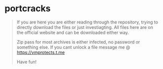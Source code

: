 # portcracks

> If you are here you are either reading through the repository, trying to directly download the files or just investiagting. All files here are on the official website and can be downloaded either way.
>
> Zip pass for most archives is either infected, no password or something else. If you cant unlock a file message me @ https://vmprotects.t.me
>
> Have fun!
